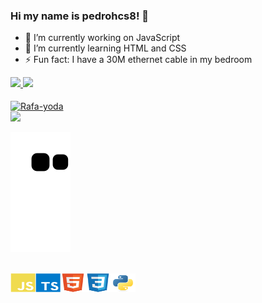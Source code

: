 ### Hi my name is pedrohcs8! 👋

- 🔭 I’m currently working on JavaScript
- 🌱 I’m currently learning HTML and CSS
- ⚡ Fun fact: I have a 30M ethernet cable in my bedroom

<div>
  <a href="https://github.com/pedrohcs8">
  <img height="180em" src="https://github-readme-stats.vercel.app/api?username=pedrohcs8&show_icons=true&theme=radical&include_all_commits=true&count_private=true"/>
  <img height="180em" src="https://github-readme-stats.vercel.app/api/top-langs/?username=pedrohcs8&layout=compact&langs_count=7&theme=radical"/>
</div>
 </div>
<div style="display: inline_block"><br>
    <img align="center" alt="Rafa-yoda" src="https://cdn.discordapp.com/attachments/788515118425571378/889189481641545778/thanks.gif">
</div>


<div style='display: inline_block'>
  <a href="https://www.youtube.com/channel/UCOGQK41J8nLNbzmUI5BoUxw" target="_blank"><img src="https://img.shields.io/badge/YouTube-FF0000?style=for-the-badge&logo=youtube&logoColor=white" target="_blank">
 
  ![Snake animation](https://github.com/rafaballerini/rafaballerini/blob/output/github-contribution-grid-snake.svg)
</div>

<div style="display: inline_block"><br>
  <img align="left" alt="Rafa-Js" height="30" width="40" src="https://raw.githubusercontent.com/devicons/devicon/master/icons/javascript/javascript-plain.svg">
  <img align="left" alt="Rafa-Ts" height="30" width="40" src="https://raw.githubusercontent.com/devicons/devicon/master/icons/typescript/typescript-plain.svg">
  <img align="left" alt="Rafa-HTML" height="30" width="40" src="https://raw.githubusercontent.com/devicons/devicon/master/icons/html5/html5-original.svg">
  <img align="left" alt="Rafa-CSS" height="30" width="40" src="https://raw.githubusercontent.com/devicons/devicon/master/icons/css3/css3-original.svg">
  <img align="left" alt="Rafa-Python" height="30" width="40" src="https://raw.githubusercontent.com/devicons/devicon/master/icons/python/python-original.svg">
</div>
